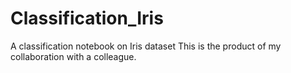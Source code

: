 # Classification_Iris
A classification notebook on Iris dataset
This is the product of my collaboration with a colleague. 
